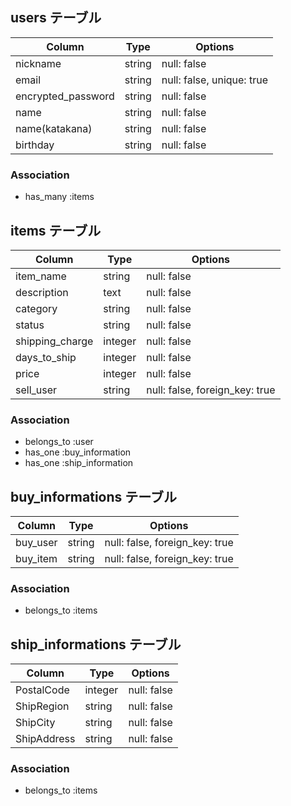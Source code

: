 
## users テーブル

| Column             | Type   | Options                   |
| ------------------ | ------ | ------------------------- |
| nickname           | string | null: false               |
| email              | string | null: false, unique: true |
| encrypted_password | string | null: false               |
| name               | string | null: false               |
| name(katakana)     | string | null: false               |
| birthday           | string | null: false               |

### Association

- has_many :items


## items テーブル

| Column          | Type    | Options                        |
| --------------- | ------- | ------------------------------ |
| item_name       | string  | null: false                    |
| description     | text    | null: false                    |
| category        | string  | null: false                    |
| status          | string  | null: false                    |
| shipping_charge | integer | null: false                    |
| days_to_ship    | integer | null: false                    |
| price           | integer | null: false                    |
| sell_user       | string  | null: false, foreign_key: true |

### Association

- belongs_to :user
- has_one    :buy_information
- has_one    :ship_information


## buy_informations テーブル

| Column   | Type   | Options                        |
| -------- | ------ | ------------------------------ |
| buy_user | string | null: false, foreign_key: true |
| buy_item | string | null: false, foreign_key: true |

### Association

- belongs_to :items


## ship_informations テーブル

| Column      | Type    | Options     |
| ----------- | ------- | ----------- |
| PostalCode  | integer | null: false |
| ShipRegion  | string  | null: false |
| ShipCity    | string  | null: false |
| ShipAddress | string  | null: false |

### Association

- belongs_to :items
